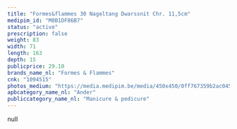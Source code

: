 ```yaml
---
title: "Formes&flammes 30 Nageltang Dwarssnit Chr. 11,5cm"
medipim_id: "M0B1DF86B7"
status: "active"
prescription: false
weight: 83
width: 71
length: 163
depth: 15
publicprice: 29.10
brands_name_nl: "Formes & Flammes"
cnk: "1094515"
photos_medium: "https://media.medipim.be/media/450x450/0ff767359b2ac045c2bf59e267d06052.jpg"
apbcategory_name_nl: "Ander"
publiccategory_name_nl: "Manicure & pedicure"
---
```

null
